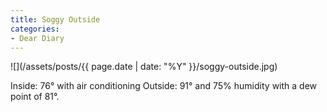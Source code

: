 ```yaml
---
title: Soggy Outside
categories:
- Dear Diary
---
```


![](/assets/posts/{{ page.date | date: "%Y" }}/soggy-outside.jpg)
  



Inside: 76° with air conditioning
Outside: 91° and 75% humidity with a dew point of 81°.
